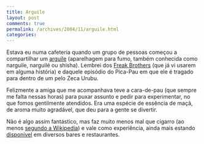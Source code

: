 ```yaml
---
title: Arguile
layout: post
comments: true
permalink: /archives/2004/11/arguile.html
categories:
---
```

Estava eu numa cafeteria quando um grupo de pessoas começou a compartilhar um <a href="http://www.business-with-turkey.com/guia-turismo/narguile_turco.shtml" >arguile</a> (aparelhagem para fumo, também conhecida como narguile, narguilé ou shisha). Lembrei dos <a href="http://www.ripoffpress.com/CatPage.cfm?Category=Fabulous%20Furry%20Freak%20Brothers&#038;MerchType=B" >Freak Brothers</a> (que já vi usarem em alguma história) e daquele episódio do Pica-Pau em que ele é tragado para dentro de um pelo Zeca Urubu.

Felizmente a amiga que me acompanhava teve a cara-de-pau (que sempre me falta nessas horas) para puxar assunto e pedir para experimentar, no que fomos gentilmente atendidos. Era uma espécie de essência de maçã, de aroma muito agradável, que deu para a gente se divertir.

Não é algo assim fantástico, mas faz muito menos mal que cigarro (ao menos <a href="http://en.wikipedia.org/wiki/Shisha" >segundo a Wikipedia</a>) e vale como experiência, ainda mais estando <a href="http://revistaepoca.globo.com/Epoca/0,6993,EPT749748-1664,00.html" >disponível</a> em diversos bares e restaurantes.